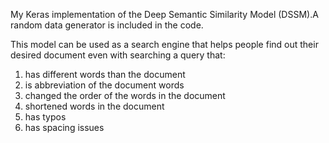 My Keras implementation of the Deep Semantic Similarity Model (DSSM).A random data generator is included in the code.

This model can be used as a search engine that helps people find out their desired document even with searching a query that:

1. has different words than the document
2. is abbreviation of the document words
3. changed the order of the words in the document
4. shortened words in the document
5. has typos
6. has spacing issues
